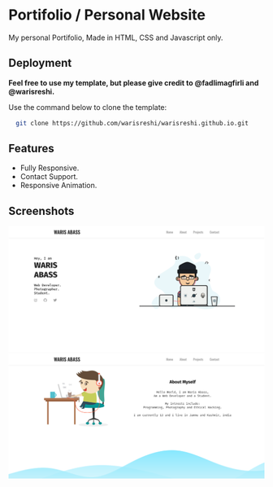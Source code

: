 
# Portifolio / Personal Website

My personal Portifolio, Made in HTML, CSS and Javascript only. 


## Deployment

**Feel free to use my template, but please give credit to @fadlimagfirli and @warisreshi.** 

Use the command below to clone the template:
```bash
  git clone https://github.com/warisreshi/warisreshi.github.io.git
```


## Features

- Fully Responsive.
- Contact Support.
- Responsive Animation.


## Screenshots

![Home Page](./screenshots/1.png)
![About Page](./screenshots/2.png)
